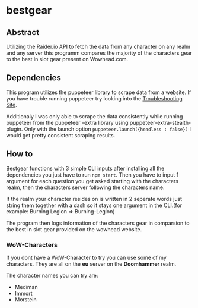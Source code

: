 # bestgear
## Abstract 
<p> Utilizing the Raider.io API to fetch the data from any character on any realm and any server this programm compares the majority of the characters gear to the best in slot gear present on Wowhead.com.
</p>

## Dependencies

  This program utilizes the puppeteer library to scrape data from a website.
  If you have trouble running puppeteer try looking into the [Troubleshooting Site](https://pptr.dev/troubleshooting).

  Additionaly I was only able to scrape the data consistently while running puppeteer from the puppeteer -extra library using puppeteer-extra-stealth-plugin.
  Only with the launch option `puppeteer.launch({headless : false})` I would get pretty consistent scraping results.
  
## How to
  Bestgear functions with 3 simple CLI inputs after installing all the dependencies you just have to run `npm start`.
  Then you have to input 1 argument for each question you get asked starting with the characters realm, then the characters server following the characters name.
  <p>If the realm your character resides on is written in 2 seperate words just string them together with a dash so it stays one argument in the CLI.(for example: Burning Legion => Burning-Legion)</p>
  The program then logs information of the characters gear in comparsion to the best in slot gear provided on the wowhead website.

### WoW-Characters
  If you dont have a WoW-Character to try you can use some of my characters.
  They are all on the **eu** server on the **Doomhammer** realm.

  The character names you can try are:
  + Mediman
  + Immort
  + Morstein
  

